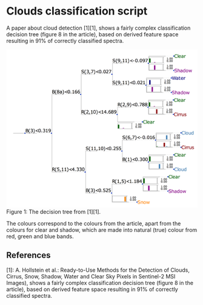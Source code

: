 # Clouds classification script

A paper about cloud detection [1][1], shows a fairly complex classification decision tree (figure 8 in the article), based on derived feature space resulting in 91% of correctly classified spectra.

![The decision tree from [1][1]](tree.png)
Figure 1: The decision tree from [1][1].

The colours correspond to the colours from the article, apart from the colours for clear and shadow, which are made into natural (true) colour from red, green and blue bands.


## References

[1]: A. Hollstein et al.: Ready-to-Use Methods for the Detection of Clouds, Cirrus, Snow, Shadow, Water and Clear Sky Pixels in Sentinel-2 MSI Images), shows a fairly complex classification decision tree (figure 8 in the article), based on derived feature space resulting in 91% of correctly classified spectra.
